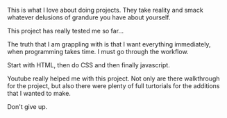 This is what I love about doing projects. They take reality and smack whatever delusions of grandure you have about yourself. 

This project has really tested me so far...

The truth that I am grappling with is that I want everything immediately, when programming takes time. I must go through the workflow. 

Start with HTML, then do CSS and then finally javascript.

Youtube really helped me with this project. Not only are there walkthrough for the project, but also there were plenty of full turtorials for the additions that I wanted to make. 

Don't give up. 
